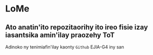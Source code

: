 # LoMe
## Ato anatin'ito repozitaorihy ito ireo fisie izay iasantsika amin'ilay praozehy ToT
Adinoko ny tenimiafin'ilay kaonty `Github` EJIA-G4 iny san
